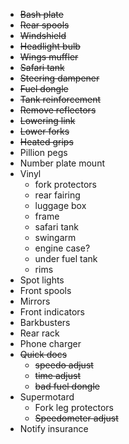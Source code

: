 * ~~Bash plate~~
* ~~Rear spools~~
* ~~Windshield~~
* ~~Headlight bulb~~
* ~~Wings muffler~~
* ~~Safari tank~~
* ~~Steering dampener~~
* ~~Fuel dongle~~
* ~~Tank reinforcement~~
* ~~Remove reflectors~~
* ~~Lowering link~~
* ~~Lower forks~~
* ~~Heated grips~~
* Pillion pegs
* Number plate mount
* Vinyl
  * fork protectors
  * rear fairing
  * luggage box
  * frame
  * safari tank
  * swingarm
  * engine case?
  * under fuel tank
  * rims
* Spot lights
* Front spools
* Mirrors
* Front indicators
* Barkbusters
* Rear rack
* Phone charger
* ~~Quick docs~~
  * ~~speedo adjust~~
  * ~~time adjust~~
  * ~~bad fuel dongle~~
* Supermotard
  * Fork leg protectors
  * ~~Speedometer adjust~~
* Notify insurance
